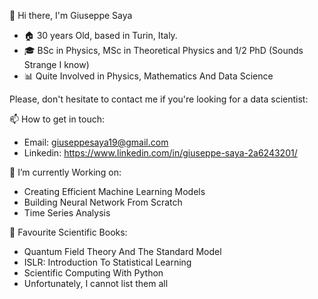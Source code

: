 👋 Hi there, I'm Giuseppe Saya

- :house: 30 years Old, based in Turin, Italy.
- :mortar_board: BSc in Physics, MSc in Theoretical Physics and 1/2 PhD (Sounds Strange I know)
- :bar_chart: Quite Involved in Physics, Mathematics And Data Science

Please, don't hesitate to contact me if you're looking for a data scientist:

📫 How to get in touch:

   -  Email: giuseppesaya19@gmail.com
   -  Linkedin: https://www.linkedin.com/in/giuseppe-saya-2a6243201/  


 🌱 I’m currently Working on:
 
   - Creating Efficient Machine Learning Models
   - Building Neural Network From Scratch
   - Time Series Analysis

:closed_book: Favourite Scientific Books:

   - Quantum Field Theory And The Standard Model 
   - ISLR: Introduction To Statistical Learning
   - Scientific Computing With Python
   - Unfortunately, I cannot list them all


